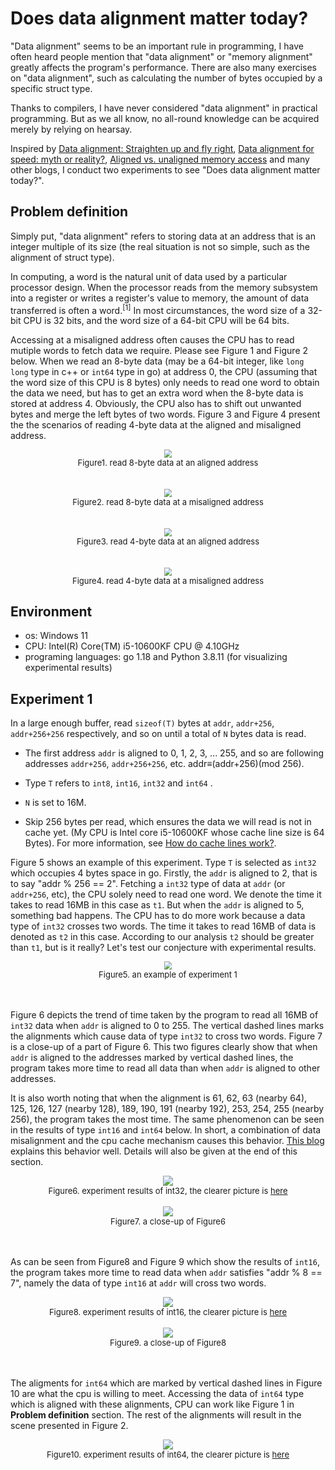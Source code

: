 # Does data alignment matter today?

"Data alignment" seems to be an important rule in programming, I have often heard people mention that "data alignment" or "memory alignment"  greatly affects the program's performance. There are also many exercises on "data alignment", such as calculating the number of bytes occupied by a specific struct type.

Thanks to compilers, I have never considered "data alignment" in practical programming. But as we all know, no all-round knowledge can be acquired merely by relying on hearsay.

Inspired by [Data alignment: Straighten up and fly right](https://developer.ibm.com/articles/pa-dalign/), [Data alignment for speed: myth or reality?](https://lemire.me/blog/2012/05/31/data-alignment-for-speed-myth-or-reality/), [Aligned vs. unaligned memory access](http://www.alexonlinux.com/aligned-vs-unaligned-memory-access) and many other blogs, I conduct two experiments to see "Does data alignment matter today?".

## Problem definition

Simply put, "data alignment" refers to storing data at an address that is an integer multiple of its size (the real situation is not so simple, such as the alignment of struct type).

In computing, a word is the natural unit of data used by a particular processor design. When the processor reads from the memory subsystem into a register or writes a register's value to memory, the amount of data transferred is often a word.<sup>[1]</sup> In most circumstances, the word size of a 32-bit CPU is 32 bits, and the word size of a 64-bit CPU will be 64 bits.

Accessing at a misaligned address often causes the CPU has to read mutiple words to fetch data we require. Please see Figure 1 and Figure 2 below. When we read an 8-byte data (may be a 64-bit integer, like `long long` type in c++ or `int64` type in go) at address 0, the CPU (assuming that the word size of this CPU is 8 bytes) only needs to read one word to obtain the data we need, but has to get an extra word when the 8-byte data is stored at address 4. Obviously, the CPU also has to shift out unwanted bytes and merge the left bytes of two words. Figure 3 and Figure 4 present the the scenarios of reading 4-byte data at the aligned and misaligned address.

<div align='center'>
    <img src=".\images\read_8_bytes_data_at_aligned_address.png" style="zoom: 80%;" />
    <div align='center'>
        <font size='2'>Figure1. read 8-byte data at an aligned address</font>
    </div>
</div>
<br/>
<br/>
<div align='center'>
    <img src=".\images\read_8_bytes_data_at_misaligned_address.png" style="zoom: 80%;" />
    <div align='center'>
        <font size='2'>Figure2. read 8-byte data at a misaligned address</font>
    </div>
</div>
<br/>
<br/>
<div align='center'>
    <img src=".\images\read_4_bytes_data_at_aligned_address.png" style="zoom: 80%;" />
    <div align='center'>
        <font size='2'>Figure3. read 4-byte data at an aligned address</font>
    </div>
</div>
<br/>
<br/>
<div align='center'>
    <img src=".\images\read_4_bytes_data_at_misaligned_address.png" style="zoom: 80%;" />
    <div align='center'>
        <font size='2'>Figure4. read 4-byte data at a misaligned address</font>
    </div>
</div>

## Environment

- os: Windows 11
- CPU: Intel(R) Core(TM) i5-10600KF CPU @ 4.10GHz
- programing languages: go 1.18 and Python 3.8.11 (for visualizing experimental results)

## Experiment 1

In a large enough buffer, read `sizeof(T)` bytes at `addr`, `addr+256`, `addr+256+256` respectively, and so on until a total of `N` bytes data is read.

- The first address `addr` is aligned to 0, 1, 2, 3, ... 255, and so are following addresses `addr+256`, `addr+256+256`, etc. addr≡(addr+256)(mod 256).
- Type `T` refers to `int8`, `int16`, `int32` and `int64` .
- `N` is set to 16M.

- Skip 256 bytes per read, which ensures the data we will read is not in cache yet. (My CPU is Intel core i5-10600KF whose cache line size is 64 Bytes). For more information, see [How do cache lines work?](https://stackoverflow.com/questions/3928995/how-do-cache-lines-work).

Figure 5 shows an example of this experiment. Type `T` is selected as `int32` which occupies 4 bytes space in go. Firstly, the `addr` is aligned to 2, that is to say "addr % 256 == 2". Fetching a `int32` type of data at `addr` (or `addr+256`, etc), the CPU solely need to read one word. We denote the time it takes to read 16MB in this case as `t1`. But when the `addr` is aligned to 5, something bad happens. The CPU has to do more work because a data type of `int32` crosses two words. The time it takes to read 16MB of data is denoted as `t2` in this case. According to our analysis `t2` should be greater than `t1`, but is it really? Let's test our conjecture with experimental results.

<div align='center'>
    <img src=".\images\experiment_1_general_view1.png" style="zoom: 80%;" />
    <div align='center'>
        <font size='2'>Figure5. an example of experiment 1 </font>
    </div>
</div>
<br/>
<br/>

Figure 6 depicts the trend of time taken by the program to read all 16MB of `int32` data when `addr` is aligned to 0 to 255. The vertical dashed lines marks the alignments which cause data of type `int32` to cross two words. Figure 7 is a close-up of a part of Figure 6. This two figures clearly show that when `addr` is aligned to the addresses marked by vertical dashed lines, the program takes more time to read all data than when `addr` is aligned to other addresses.

It is also worth noting that when the alignment is 61, 62, 63 (nearby 64), 125, 126, 127 (nearby 128), 189, 190, 191 (nearby 192), 253, 254, 255 (nearby 256), the program takes the most time. The same phenomenon can be seen in the results of type `int16` and `int64` below. In short, a combination of data misalignment and the cpu cache mechanism causes this behavior. [This blog](http://www.alexonlinux.com/aligned-vs-unaligned-memory-access) explains this behavior well. Details will also be given at the end of this section.

<div align='center'>
    <img src=".\images\avoid_cache_four.png" />
    <div align='center'>
        <font size='2'>Figure6. experiment results of int32, the clearer picture is <a href=".\images\avoid_cache_four.png">here</a></font>
    </div>
</div>
<br/>
<div align='center'>
    <img src=".\images\avoid_cache_four_close_up.png" />
    <div align='center'>
        <font size='2'>Figure7. a close-up of Figure6 </font>
    </div>
</div>
<br/>
<br/>

As can be seen from Figure8 and Figure 9 which show the results of `int16`, the program takes more time to read data when `addr` satisfies "addr % 8 == 7", namely the data of type `int16` at `addr` will cross two words.

<div align='center'>
    <img src=".\images\avoid_cache_two.png" />
    <div align='center'>
        <font size='2'>Figure8. experiment results of int16, the clearer picture is <a href=".\images\avoid_cache_two.png">here</a></font>
    </div>
</div>
<br/>
<div align='center'>
    <img src=".\images\avoid_cache_two_close_up.png" />
    <div align='center'>
        <font size='2'>Figure9. a close-up of Figure8 </font>
    </div>
</div>
<br/>
<br/>

The aligments for `int64` which are marked by vertical dashed lines in Figure 10 are what the cpu is willing to meet. Accessing the data of `int64` type which is aligned with these alignments, CPU can work like Figure 1 in **Problem definition** section. The rest of the alignments will result in the scene presented in Figure 2.
<div align='center'>
    <img src=".\images\avoid_cache_eight.png" />
    <div align='center'>
        <font size='2'>Figure10. experiment results of int64, the clearer picture is <a href=".\images\avoid_cache_eight.png">here</a></font>
    </div>
</div>
<br/><br/>
